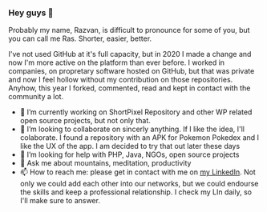 ### Hey guys 👋

Probably my name, Razvan, is difficult to pronounce for some of you, but you can call me Ras. Shorter, easier, better.

I've not used GitHub at it's full capacity, but in 2020 I made a change and now I'm more active on the platform than ever before. I worked in companies, on propretary software hosted on GitHub, but that was private and now I feel hollow without my contribution on those repositories. Anyhow, this year I forked, commented, read and kept in contact with the community a lot.

- 🔭 I’m currently working on ShortPixel Repository and other WP related open source projects, but not only that.
- 👯 I’m looking to collaborate on sincerly anything. If I like the idea, I'll colaborate. I found a repository with an APK for Pokemon Pokedex and I like the UX of the app. I am decided to try that out later these days
- 🤔 I’m looking for help with PHP, Java, NGOs, open source projects
- 💬 Ask me about mountains, meditation, productivity
- 📫 How to reach me: please get in contact with me on [my LinkedIn](https://www.linkedin.com/in/razvanfarte/). Not only we could add each other into our networks, but we could endourse the skills and keep a professional relationship. I check my LIn daily, so I'll make sure to answer.

<!--
**RazvanFarte/RazvanFarte** is a ✨ _special_ ✨ repository because its `README.md` (this file) appears on your GitHub profile.

Here are some ideas to get you started:

- 🔭 I’m currently working on ...
- 🌱 I’m currently learning ...
- 👯 I’m looking to collaborate on ...
- 🤔 I’m looking for help with ...
- 💬 Ask me about ...
- 📫 How to reach me: ...
- 😄 Pronouns: ...
- ⚡ Fun fact: ...
-->

